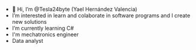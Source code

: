- 👋 Hi, I’m @Tesla24byte (Yael Hernández Valencia)
-  I’m interested in learn and colaborate in software programs and I create new solutions
-  I’m currently learning C#
-  I'm mechatronics engineer
-  Data analyst 
  

<!---
Tesla24byte/Tesla24byte is a ✨ special ✨ repository because its `README.md` (this file) appears on your GitHub profile.
You can click the Preview link to take a look at your changes.
--->
